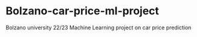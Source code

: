 # Bolzano-car-price-ml-project
Bolzano university 22/23 Machine Learning project on car price prediction
